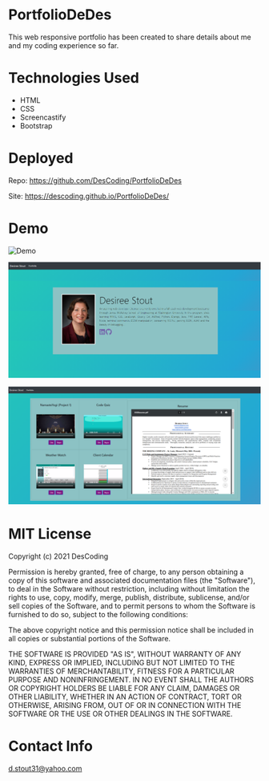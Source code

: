 # PortfolioDeDes

This web responsive portfolio has been created to share details about me and my coding experience so far.

# Technologies Used

   * HTML
   * CSS
   * Screencastify
   * Bootstrap

# Deployed

Repo:  https://github.com/DesCoding/PortfolioDeDes


Site:  https://descoding.github.io/PortfolioDeDes/


# Demo

![Demo](Assets/Portfolio.gif)

![Demo](Assets/DemoAbout.png)

![Demo](Assets/DemoPortfolio.png)

# MIT License

Copyright (c) 2021 DesCoding

Permission is hereby granted, free of charge, to any person obtaining a copy
of this software and associated documentation files (the "Software"), to deal
in the Software without restriction, including without limitation the rights
to use, copy, modify, merge, publish, distribute, sublicense, and/or sell
copies of the Software, and to permit persons to whom the Software is
furnished to do so, subject to the following conditions:

The above copyright notice and this permission notice shall be included in all
copies or substantial portions of the Software.

THE SOFTWARE IS PROVIDED "AS IS", WITHOUT WARRANTY OF ANY KIND, EXPRESS OR
IMPLIED, INCLUDING BUT NOT LIMITED TO THE WARRANTIES OF MERCHANTABILITY,
FITNESS FOR A PARTICULAR PURPOSE AND NONINFRINGEMENT. IN NO EVENT SHALL THE
AUTHORS OR COPYRIGHT HOLDERS BE LIABLE FOR ANY CLAIM, DAMAGES OR OTHER
LIABILITY, WHETHER IN AN ACTION OF CONTRACT, TORT OR OTHERWISE, ARISING FROM,
OUT OF OR IN CONNECTION WITH THE SOFTWARE OR THE USE OR OTHER DEALINGS IN THE
SOFTWARE.

# Contact Info

d.stout31@yahoo.com